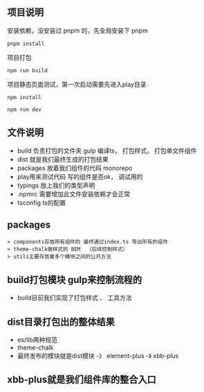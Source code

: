## 项目说明
安装依赖，没安装过 pnpm 的，先全局安装下 pnpm
```
pnpm install
```

项目打包
```
npm run build
```

项目静态页面测试，第一次启动需要先进入play目录
```
npm install
```
```
npm run dev
```
## 文件说明
- build 负责打包的文件夹  gulp 编译ts， 打包样式， 打包单文件组件
- dist 就是我们最终生成的打包结果
- packages 放着我们组件的代码  monorepo
- play用来测试代码 写的组件是否ok， 调试用的
- typings 放上我们的类型声明
- .npmrc 需要增加此文件安装依赖才会正常
- tsconfig ts的配置

## packages 
    > components存放所有组件的 最终通过index.ts 导出所有的组件
    > theme-chalk做样式的 BEM  （后续控制样式）
    > utils主要存放着多个模块之间的公共方法
   
## build打包模块 gulp来控制流程的
- build目前我们实现了打包样式 、 工具方法

## dist目录打包出的整体结果
- es/lib两种规范
- theme-chalk
- 最终发布的模块就是dist模块 -》 element-plus -》 xbb-plus

## xbb-plus就是我们组件库的整合入口
